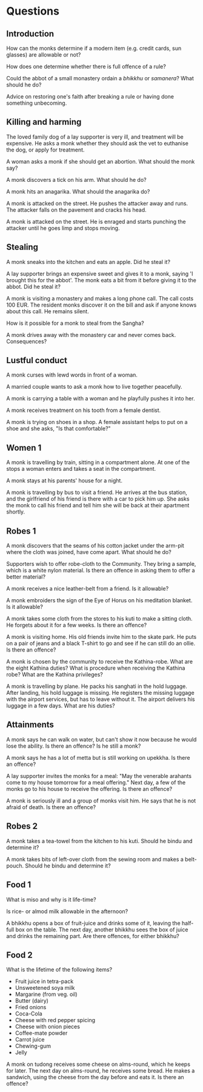 # Questions

## Introduction

How can the monks determine if a modern item (e.g. credit cards, sun
glasses) are allowable or not?

How does one determine whether there is full offence of a rule?

Could the abbot of a small monastery ordain a *bhikkhu* or *samanera*? What
should he do?

Advice on restoring one's faith after breaking a rule or having done
something unbecoming.

## Killing and harming

The loved family dog of a lay supporter is very ill, and treatment will
be expensive. He asks a monk whether they should ask the vet to
euthanise the dog, or apply for treatment.

A woman asks a monk if she should get an abortion. What should the monk
say?

A monk discovers a tick on his arm. What should he do?

A monk hits an anagarika. What should the anagarika do?

A monk is attacked on the street. He pushes the attacker away and runs. The
attacker falls on the pavement and cracks his head.

A monk is attacked on the street. He is enraged and starts punching the attacker
until he goes limp and stops moving.

## Stealing

A monk sneaks into the kitchen and eats an apple. Did he steal it?

A lay supporter brings an expensive sweet and gives it to a monk, saying
'I brought this for the abbot'. The monk eats a bit from it before
giving it to the abbot. Did he steal it?

A monk is visiting a monastery and makes a long phone call. The call
costs 100 EUR. The resident monks discover it on the bill and ask if
anyone knows about this call. He remains silent.

How is it possible for a monk to steal from the Sangha?

A monk drives away with the monastery car and never comes back.
Consequences?

## Lustful conduct

A monk curses with lewd words in front of a woman.

A married couple wants to ask a monk how to live together peacefully.

A monk is carrying a table with a woman and he playfully pushes it into
her.

A monk receives treatment on his tooth from a female dentist.

A monk is trying on shoes in a shop. A female assistant helps to put on
a shoe and she asks, "Is that comfortable?"

## Women 1

<!-- latex
\enlargethispage{3\baselineskip}
-->

A monk is travelling by train, sitting in a compartment alone. At one of
the stops a woman enters and takes a seat in the compartment.

A monk stays at his parents' house for a night.

A monk is travelling by bus to visit a friend. He arrives at the bus
station, and the girlfriend of his friend is there with a car to pick
him up. She asks the monk to call his friend and tell him she will be
back at their apartment shortly.

## Robes 1

A monk discovers that the seams of his cotton jacket under the arm-pit where the
cloth was joined, have come apart. What should he do?

Supporters wish to offer robe-cloth to the Community. They bring a sample, which
is a white nylon material. Is there an offence in asking them to offer a better
material?

A monk receives a nice leather-belt from a friend. Is it allowable?

A monk embroiders the sign of the Eye of Horus on his meditation blanket. Is it
allowable?

A monk takes some cloth from the stores to his kuti to make a sitting cloth. He
forgets about it for a few weeks. Is there an offence?

A monk is visiting home. His old friends invite him to the skate park. He puts
on a pair of jeans and a black T-shirt to go and see if he can still do an
ollie. Is there an offence?

A monk is chosen by the community to receive the Kathina-robe. What are the
eight Kathina duties? What is procedure when receiving the Kathina robe? What
are the Kathina privileges?

A monk is travelling by plane. He packs his sanghati in the hold luggage. After
landing, his hold luggage is missing. He registers the missing luggage with the
airport services, but has to leave without it. The airport delivers his luggage
in a few days. What are his duties?

## Attainments

A monk says he can walk on water, but can't show it now because he would lose
the ability. Is there an offence? Is he still a monk?

A monk says he has a lot of metta but is still working on upekkha. Is there an
offence?

A lay supporter invites the monks for a meal: "May the venerable arahants come
to my house tomorrow for a meal offering." Next day, a few of the monks go to
his house to receive the offering. Is there an offence?

A monk is seriously ill and a group of monks visit him. He says that he is not
afraid of death. Is there an offence?

## Robes 2

A monk takes a tea-towel from the kitchen to his kuti. Should he bindu and
determine it?

A monk takes bits of left-over cloth from the sewing room and makes a
belt-pouch. Should he bindu and determine it?

## Food 1

What is miso and why is it life-time?

Is rice- or almod milk allowable in the afternoon?

A bhikkhu opens a box of fruit-juice and drinks some of it, leaving the
half-full box on the table. The next day, another bhikkhu sees the box of juice
and drinks the remaining part. Are there offences, for either bhikkhu?

## Food 2

What is the lifetime of the following items?

- Fruit juice in tetra-pack
- Unsweetened soya milk
- Margarine (from veg. oil)
- Butter (dairy)
- Fried onions
- Coca-Cola
- Cheese with red pepper spicing
- Cheese with onion pieces
- Coffee-mate powder
- Carrot juice
- Chewing-gum
- Jelly

A monk on tudong receives some cheese on alms-round, which he keeps for later.
The next day on alms-round, he receives some bread. He makes a sandwich, using
the cheese from the day before and eats it. Is there an offence?

